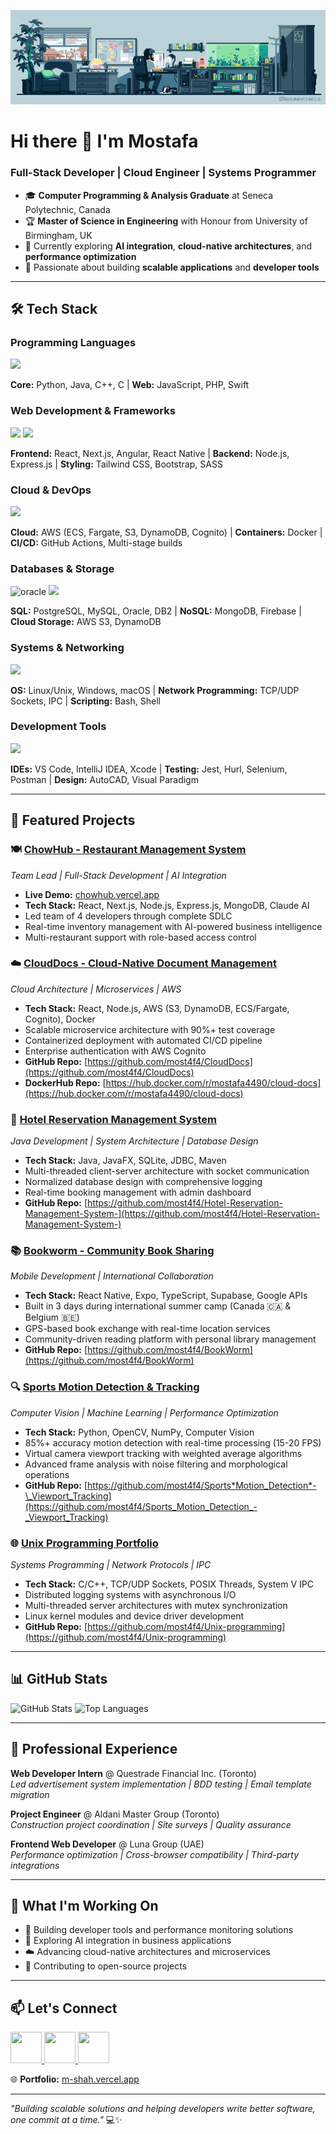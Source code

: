 ![MasterHead](/assets/1.gif)

# Hi there 👋 I'm Mostafa

### Full-Stack Developer | Cloud Engineer | Systems Programmer

- 🎓 **Computer Programming & Analysis Graduate** at Seneca Polytechnic, Canada
- 🏆 **Master of Science in Engineering** with Honour from University of Birmingham, UK
- 🌱 Currently exploring **AI integration**, **cloud-native architectures**, and **performance optimization**
- 🚀 Passionate about building **scalable applications** and **developer tools**

---

## 🛠️ Tech Stack

### Programming Languages

<img src="https://skillicons.dev/icons?i=py,java,cpp,c,js,swift,php" />

**Core:** Python, Java, C++, C | **Web:** JavaScript, PHP, Swift

### Web Development & Frameworks

<img src="https://skillicons.dev/icons?i=react,nextjs,nodejs,express,angular,html,css" />
<img src="https://skillicons.dev/icons?i=sass,bootstrap,tailwind,wordpress" />

**Frontend:** React, Next.js, Angular, React Native | **Backend:** Node.js, Express.js | **Styling:** Tailwind CSS, Bootstrap, SASS

### Cloud & DevOps

<img src="https://skillicons.dev/icons?i=aws,docker,git,githubactions" />

**Cloud:** AWS (ECS, Fargate, S3, DynamoDB, Cognito) | **Containers:** Docker | **CI/CD:** GitHub Actions, Multi-stage builds

### Databases & Storage

<img src="https://icongr.am/devicon/oracle-original.svg?size=50&color=currentColor" alt="oracle" width="50" height="50"/>
<img src="https://skillicons.dev/icons?i=mongodb,postgres,mysql,firebase" />

**SQL:** PostgreSQL, MySQL, Oracle, DB2 | **NoSQL:** MongoDB, Firebase | **Cloud Storage:** AWS S3, DynamoDB

### Systems & Networking

<img src="https://skillicons.dev/icons?i=linux,ubuntu,windows,apple" />

**OS:** Linux/Unix, Windows, macOS | **Network Programming:** TCP/UDP Sockets, IPC | **Scripting:** Bash, Shell

### Development Tools

<img src="https://skillicons.dev/icons?i=vscode,idea,visualstudio,postman,regex" />

**IDEs:** VS Code, IntelliJ IDEA, Xcode | **Testing:** Jest, Hurl, Selenium, Postman | **Design:** AutoCAD, Visual Paradigm

---

## 🚀 Featured Projects

### 🍽️ [**ChowHub - Restaurant Management System**](https://github.com/most4f4/chowhub)

_Team Lead | Full-Stack Development | AI Integration_

- **Live Demo:** [chowhub.vercel.app](https://chowhub.vercel.app/)
- **Tech Stack:** React, Next.js, Node.js, Express.js, MongoDB, Claude AI
- Led team of 4 developers through complete SDLC
- Real-time inventory management with AI-powered business intelligence
- Multi-restaurant support with role-based access control

### ☁️ [**CloudDocs - Cloud-Native Document Management**](https://github.com/most4f4/fragments-ui)

_Cloud Architecture | Microservices | AWS_

- **Tech Stack:** React, Node.js, AWS (S3, DynamoDB, ECS/Fargate, Cognito), Docker
- Scalable microservice architecture with 90%+ test coverage
- Containerized deployment with automated CI/CD pipeline
- Enterprise authentication with AWS Cognito
- **GitHub Repo:** [https://github.com/most4f4/CloudDocs](https://github.com/most4f4/CloudDocs)
- **DockerHub Repo:** [https://hub.docker.com/r/mostafa4490/cloud-docs](https://hub.docker.com/r/mostafa4490/cloud-docs)

### 🏨 [**Hotel Reservation Management System**](https://github.com/most4f4/Hotel-Reservation-Management-System-)

_Java Development | System Architecture | Database Design_

- **Tech Stack:** Java, JavaFX, SQLite, JDBC, Maven
- Multi-threaded client-server architecture with socket communication
- Normalized database design with comprehensive logging
- Real-time booking management with admin dashboard
- **GitHub Repo:** [https://github.com/most4f4/Hotel-Reservation-Management-System-](https://github.com/most4f4/Hotel-Reservation-Management-System-)

### 📚 [**Bookworm - Community Book Sharing**](https://github.com/most4f4/BookWorm)

_Mobile Development | International Collaboration_

- **Tech Stack:** React Native, Expo, TypeScript, Supabase, Google APIs
- Built in 3 days during international summer camp (Canada 🇨🇦 & Belgium 🇧🇪)
- GPS-based book exchange with real-time location services
- Community-driven reading platform with personal library management
- **GitHub Repo:** [https://github.com/most4f4/BookWorm](https://github.com/most4f4/BookWorm)

### 🔍 [**Sports Motion Detection & Tracking**](https://github.com/most4f4/Sports_Motion_Detection_-_Viewport_Tracking)

_Computer Vision | Machine Learning | Performance Optimization_

- **Tech Stack:** Python, OpenCV, NumPy, Computer Vision
- 85%+ accuracy motion detection with real-time processing (15-20 FPS)
- Virtual camera viewport tracking with weighted average algorithms
- Advanced frame analysis with noise filtering and morphological operations
- **GitHub Repo:** [https://github.com/most4f4/Sports*Motion_Detection*-\_Viewport_Tracking](https://github.com/most4f4/Sports_Motion_Detection_-_Viewport_Tracking)

### 🌐 [**Unix Programming Portfolio**](https://github.com/most4f4/Unix-programming)

_Systems Programming | Network Protocols | IPC_

- **Tech Stack:** C/C++, TCP/UDP Sockets, POSIX Threads, System V IPC
- Distributed logging systems with asynchronous I/O
- Multi-threaded server architectures with mutex synchronization
- Linux kernel modules and device driver development
- **GitHub Repo:** [https://github.com/most4f4/Unix-programming](https://github.com/most4f4/Unix-programming)

---

## 📊 GitHub Stats

![GitHub Stats](https://github-readme-stats.vercel.app/api?username=most4f4&show_icons=true&theme=radical)
![Top Languages](https://github-readme-stats.vercel.app/api/top-langs/?username=most4f4&layout=compact&theme=radical)

---

## 💼 Professional Experience

**Web Developer Intern** @ Questrade Financial Inc. (Toronto)  
_Led advertisement system implementation | BDD testing | Email template migration_

**Project Engineer** @ Aldani Master Group (Toronto)  
_Construction project coordination | Site surveys | Quality assurance_

**Frontend Web Developer** @ Luna Group (UAE)  
_Performance optimization | Cross-browser compatibility | Third-party integrations_

---

## 🎯 What I'm Working On

- 🔧 Building developer tools and performance monitoring solutions
- 🧠 Exploring AI integration in business applications
- ☁️ Advancing cloud-native architectures and microservices
- 📱 Contributing to open-source projects

---

## 📫 Let's Connect

<a href="https://www.linkedin.com/in/mostafa-shah/">
  <img src="https://skillicons.dev/icons?i=linkedin" width="50" height="50"/>
</a>
<a href="mailto:mostafa.shahrabadi90@gmail.com">
  <img src="https://skillicons.dev/icons?i=gmail" width="50" height="50"/>
</a>
<a href="https://m-shah.vercel.app/">
  <img src="https://skillicons.dev/icons?i=vercel" width="50" height="50"/>
</a>

🌐 **Portfolio:** [m-shah.vercel.app](https://m-shah.vercel.app/)

---

_"Building scalable solutions and helping developers write better software, one commit at a time."_ 💻✨
